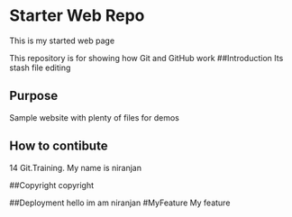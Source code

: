 # Starter Web Repo
This is my started web page

This repository is for showing how Git and GitHub work
##Introduction
Its stash file editing

## Purpose

Sample website with plenty of files for demos

## How to contibute
14 Git.Training.
My name is niranjan

##Copyright
copyright

##Deployment
hello im am niranjan
#MyFeature
My feature 


